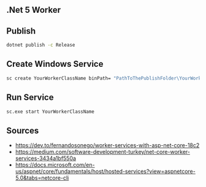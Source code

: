 ## .Net 5 Worker

## Publish

```bash
dotnet publish -c Release
```

## Create Windows Service

```bash
sc create YourWorkerClassName binPath= "PathToThePublishFolder\YourWorkerClassName.exe"
```

## Run Service

```bash
sc.exe start YourWorkerClassName
```

## Sources

- <https://dev.to/fernandosonego/worker-services-with-asp-net-core-18c2>
- <https://medium.com/software-development-turkey/net-core-worker-services-3434a1bf550a>
- <https://docs.microsoft.com/en-us/aspnet/core/fundamentals/host/hosted-services?view=aspnetcore-5.0&tabs=netcore-cli>
